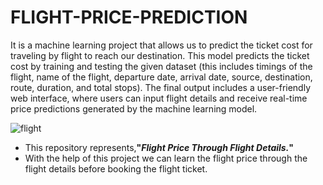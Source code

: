 # FLIGHT-PRICE-PREDICTION

It is a machine learning project that allows us to predict the ticket cost for traveling by flight to reach our destination. This model predicts the ticket cost by training and testing the given dataset (this includes timings of the flight, name of the flight, departure date, arrival date, source, destination, route, duration, and total stops). The final output includes a user-friendly web interface, where users can input flight details and receive real-time price predictions generated by the machine learning model.


![flight](https://github.com/user-attachments/assets/b3e94612-7ba5-46ba-bed5-6311cb557573)

* This repository represents,**"_Flight Price Through Flight Details._"**
* With the help of this project we can learn the flight price through the flight details before booking the flight ticket.
